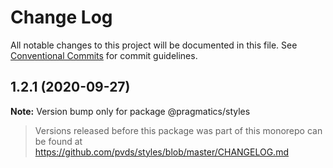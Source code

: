 # Change Log

All notable changes to this project will be documented in this file.
See [Conventional Commits](https://conventionalcommits.org) for commit guidelines.

## 1.2.1 (2020-09-27)

**Note:** Version bump only for package @pragmatics/styles





> Versions released before this package was part of this monorepo
> can be found at https://github.com/pvds/styles/blob/master/CHANGELOG.md
